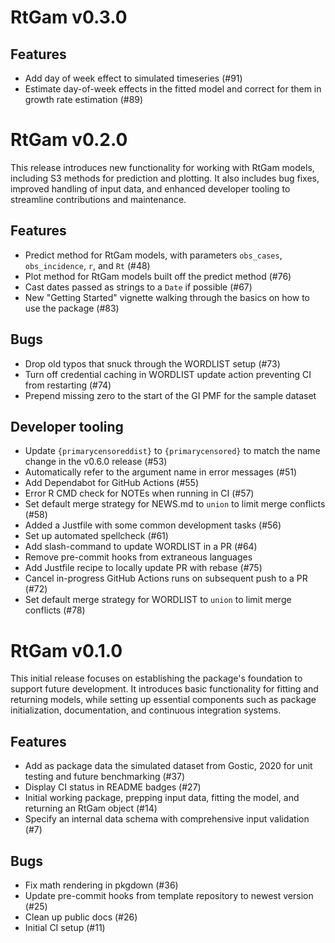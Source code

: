 # RtGam v0.3.0

## Features
* Add day of week effect to simulated timeseries (#91)
* Estimate day-of-week effects in the fitted model and correct for them in growth rate estimation (#89)

# RtGam v0.2.0

This release introduces new functionality for working with RtGam models, including S3 methods for prediction and plotting. It also includes bug fixes, improved handling of input data, and enhanced developer tooling to streamline contributions and maintenance.

## Features
* Predict method for RtGam models, with parameters `obs_cases`, `obs_incidence`, `r`, and `Rt` (#48)
* Plot method for RtGam models built off the predict method (#76)
* Cast dates passed as strings to a `Date` if possible (#67)
* New "Getting Started" vignette walking through the basics on how to use the package (#83)

## Bugs

* Drop old typos that snuck through the WORDLIST setup (#73)
* Turn off credential caching in WORDLIST update action preventing CI from restarting (#74)
* Prepend missing zero to the start of the GI PMF for the sample dataset

## Developer tooling

* Update `{primarycensoreddist}` to `{primarycensored}` to match the name change in the v0.6.0 release (#53)
* Automatically refer to the argument name in error messages (#51)
* Add Dependabot for GitHub Actions (#55)
* Error R CMD check for NOTEs when running in CI (#57)
* Set default merge strategy for NEWS.md to `union` to limit merge conflicts (#58)
* Added a Justfile with some common development tasks (#56)
* Set up automated spellcheck (#61)
* Add slash-command to update WORDLIST in a PR (#64)
* Remove pre-commit hooks from extraneous languages
* Add Justfile recipe to locally update PR with rebase (#75)
* Cancel in-progress GitHub Actions runs on subsequent push to a PR (#72)
* Set default merge strategy for WORDLIST to `union` to limit merge conflicts (#78)

# RtGam v0.1.0

This initial release focuses on establishing the package's foundation to support future development. It introduces basic functionality for fitting and returning models, while setting up essential components such as package initialization, documentation, and continuous integration systems.

## Features

* Add as package data the simulated dataset from Gostic, 2020 for unit testing and future benchmarking (#37)
* Display CI status in README badges (#27)
* Initial working package, prepping input data, fitting the model, and returning an RtGam object (#14)
* Specify an internal data schema with comprehensive input validation (#7)

## Bugs

* Fix math rendering in pkgdown (#36)
* Update pre-commit hooks from template repository to newest version (#25)
* Clean up public docs (#26)
* Initial CI setup (#11)
